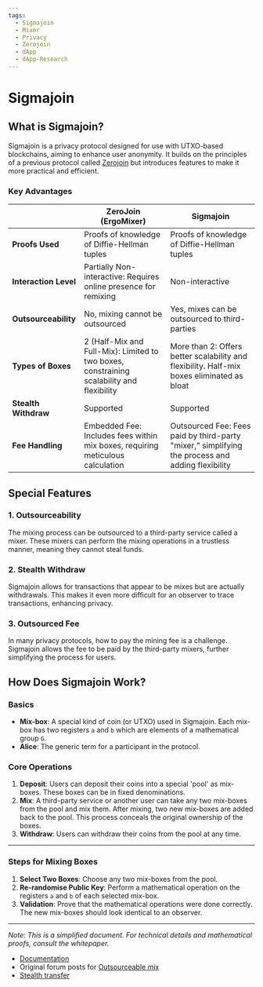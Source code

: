 ```yaml
---
tags:
  - Sigmajoin
  - Mixer
  - Privacy
  - Zerojoin
  - dApp
  - dApp-Research
---
```

# Sigmajoin

## What is Sigmajoin?

Sigmajoin is a privacy protocol designed for use with UTXO-based blockchains, aiming to enhance user anonymity. It builds on the principles of a previous protocol called [Zerojoin](zerojoin.md) but introduces features to make it more practical and efficient.

### Key Advantages

|                        | ZeroJoin (ErgoMixer)                                                | Sigmajoin                                                    |
|------------------------|--------------------------------------------------------------------|--------------------------------------------------------------|
| **Proofs Used**        | Proofs of knowledge of Diffie-Hellman tuples                        | Proofs of knowledge of Diffie-Hellman tuples                 |
| **Interaction Level**  | Partially Non-interactive: Requires online presence for remixing    | Non-interactive                                              |
| **Outsourceability**   | No, mixing cannot be outsourced                                     | Yes, mixes can be outsourced to third-parties                |
| **Types of Boxes**    | 2 (Half-Mix and Full-Mix): Limited to two boxes, constraining scalability and flexibility | More than 2: Offers better scalability and flexibility. Half-mix boxes eliminated as bloat       |
| **Stealth Withdraw**   | Supported                                                           | Supported                                                    |
| **Fee Handling**       | Embedded Fee: Includes fees within mix boxes, requiring meticulous calculation  | Outsourced Fee: Fees paid by third-party "mixer," simplifying the process and adding flexibility  |

## Special Features

### 1. Outsourceability

The mixing process can be outsourced to a third-party service called a mixer. These mixers can perform the mixing operations in a trustless manner, meaning they cannot steal funds.

### 2. Stealth Withdraw

Sigmajoin allows for transactions that appear to be mixes but are actually withdrawals. This makes it even more difficult for an observer to trace transactions, enhancing privacy.

### 3. Outsourced Fee

In many privacy protocols, how to pay the mining fee is a challenge. Sigmajoin allows the fee to be paid by the third-party mixers, further simplifying the process for users.

## How Does Sigmajoin Work?

### Basics

- **Mix-box**: A special kind of coin (or UTXO) used in Sigmajoin. Each mix-box has two registers `a` and `b` which are elements of a mathematical group `G`.
- **Alice**: The generic term for a participant in the protocol.

### Core Operations

1. **Deposit**: Users can deposit their coins into a special 'pool' as mix-boxes. These boxes can be in fixed denominations.
2. **Mix**: A third-party service or another user can take any two mix-boxes from the pool and mix them. After mixing, two new mix-boxes are added back to the pool. This process conceals the original ownership of the boxes.
3. **Withdraw**: Users can withdraw their coins from the pool at any time.

---

### Steps for Mixing Boxes

1. **Select Two Boxes**: Choose any two mix-boxes from the pool.
2. **Re-randomise Public Key**: Perform a mathematical operation on the registers `a` and `b` of each selected mix-box.
3. **Validation**: Prove that the mathematical operations were done correctly. The new mix-boxes should look identical to an observer.

---

*Note: This is a simplified document. For technical details and mathematical proofs, consult the whitepaper.*

- [Documentation](https://github.com/ergoplatform/ergo-jde/blob/main/kiosk/src/test/scala/kiosk/mixer/doc/main.pdf)
- Original forum posts for [Outsourceable mix](https://www.ergoforum.org/t/yet-another-mixing-protocol/3359/2?u=scalahub)
- [Stealth transfer](https://www.ergoforum.org/t/yet-another-mixing-protocol/3359/3?u=scalahub)
